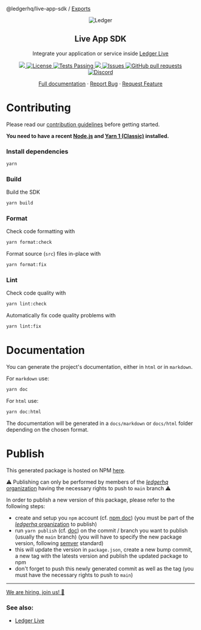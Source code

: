 @ledgerhq/live-app-sdk / [Exports](modules.md)

<p align="center">
 <img src="https://user-images.githubusercontent.com/9203826/154288895-670f5c23-81a1-4307-a080-1af83f7f8356.svg" align="center" alt="Ledger" />
 <h2 align="center">Live App SDK</h2>
 <p align="center">Integrate your application or service inside <a href="https://www.ledger.com/ledger-live">Ledger Live</a></p>
</p>
  <p align="center">
    <a href="https://www.npmjs.com/package/@ledgerhq/live-app-sdk?activeTab=versions">
      <img src="https://img.shields.io/npm/v/@ledgerhq/live-app-sdk.svg?style=flat-square" />
    </a>
    <a href="https://opensource.org/licenses/Apache-2.0">
      <img alt="License" src="https://img.shields.io/badge/License-Apache%202.0-blue.svg" />
    </a>
    <a href="https://github.com/LedgerHQ/live-app-sdk/actions">
      <img alt="Tests Passing" src="https://github.com/LedgerHQ/live-app-sdk/workflows/CI/badge.svg" />
    </a>
    <a href="https://codecov.io/gh/LedgerHQ/live-app-sdk">
      <img src="https://codecov.io/gh/LedgerHQ/live-app-sdk/branch/main/graph/badge.svg" />
    </a>
    <a href="https://github.com/LedgerHQ/live-app-sdk/issues">
      <img alt="Issues" src="https://img.shields.io/github/issues/LedgerHQ/live-app-sdk?color=0088ff" />
    </a>
    <a href="https://github.com/LedgerHQ/live-app-sdk/pulls">
      <img alt="GitHub pull requests" src="https://img.shields.io/github/issues-pr/LedgerHQ/live-app-sdk?color=0088ff" />
    </a>
    <a href="https://discord.gg/y6nZhxv2bC">
      <img alt="Discord" src="https://img.shields.io/discord/885256081289379850?color=1C1CE1&label=Ledger%20%7C%20Discord%20%F0%9F%91%8B%20&style=flat-square" />
    </a>
   
   
  </p>

  <p align="center">
    <a href="https://developers.ledger.com/docs/live-app/start-here/">Full documentation</a>
    ·
    <a href="https://github.com/LedgerHQ/live-app-sdk/issues/new/choose">Report Bug</a>
    ·
    <a href="https://github.com/LedgerHQ/live-app-sdk/issues/new/choose">Request Feature</a>
  </p>
</p>

# Contributing

Please read our [contribution guidelines](./CONTRIBUTING.md) before getting started.

**You need to have a recent [Node.js](https://nodejs.org/) and
[Yarn 1 (Classic)](https://classic.yarnpkg.com/lang/en/) installed.**

### Install dependencies

```bash
yarn
```

### Build

Build the SDK

```bash
yarn build
```

### Format

Check code formatting with

```bash
yarn format:check
```

Format source (`src`) files in-place with

```bash
yarn format:fix
```

### Lint

Check code quality with

```bash
yarn lint:check
```

Automatically fix code quality problems with

```bash
yarn lint:fix
```

# Documentation

You can generate the project's documentation, either in `html` or in `markdown`.

For `markdown` use:

```bash
yarn doc
```

For `html` use:

```bash
yarn doc:html
```

The documentation will be generated in a `docs/markdown` or `docs/html` folder depending on the chosen format.

# Publish

This generated package is hosted on NPM [here](https://www.npmjs.com/package/@ledgerhq/live-app-sdk).

⚠️ Publishing can only be performed by members of the [_ledgerhq_ organization](https://www.npmjs.com/org/ledgerhq) having the necessary rights to push to `main` branch ⚠️

In order to publish a new version of this package, please refer to the following steps:

- create and setup you `npm` account (cf. [npm doc](https://docs.npmjs.com/creating-a-new-npm-user-account)) (you must be part of the [_ledgerhq_ organization](https://www.npmjs.com/org/ledgerhq) to publish)
- run `yarn publish` (cf. [doc](https://classic.yarnpkg.com/en/docs/cli/publish/)) on the commit / branch you want to publish (usually the `main` branch) (you will have to specify the new package version, following [semver](https://semver.org/) standard)
- this will update the version in `package.json`, create a new bump commit, a new tag with the latests version and publish the updated package to npm
- don't forget to push this newly generated commit as well as the tag (you must have the necessary rights to push to `main`)

---

[We are hiring, join us! 🚀](https://www.ledger.com/join-us)

### See also:

- [Ledger Live](https://github.com/LedgerHQ/ledger-live)
